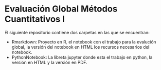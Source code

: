 # Evaluación Global Métodos Cuantitativos I
 
El siguiente repositorio contiene dos carpetas en las que se encuentran:

* Rmarkdown: Proyecto en R, el notebook con el trabajo para la evalución global, la versión del notebook en HTML los recursos necesarios del notebook.
* PythonNotebook: La libreta jupyter donde esta el trabajo en python, la versión en HTML y la versión en PDF.

